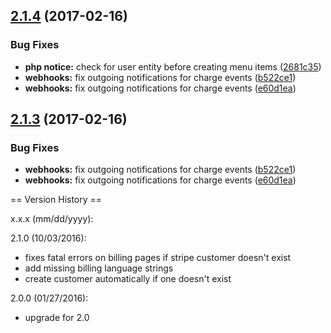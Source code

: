 <a name="2.1.4"></a>
## [2.1.4](https://github.com/arckinteractive/stripe/compare/2.1.2...v2.1.4) (2017-02-16)


### Bug Fixes

* **php notice:** check for user entity before creating menu items ([2681c35](https://github.com/arckinteractive/stripe/commit/2681c35))
* **webhooks:** fix outgoing notifications for charge events ([b522ce1](https://github.com/arckinteractive/stripe/commit/b522ce1))
* **webhooks:** fix outgoing notifications for charge events ([e60d1ea](https://github.com/arckinteractive/stripe/commit/e60d1ea))



<a name="2.1.3"></a>
## [2.1.3](https://github.com/arckinteractive/stripe/compare/2.1.2...v2.1.3) (2017-02-16)


### Bug Fixes

* **webhooks:** fix outgoing notifications for charge events ([b522ce1](https://github.com/arckinteractive/stripe/commit/b522ce1))
* **webhooks:** fix outgoing notifications for charge events ([e60d1ea](https://github.com/arckinteractive/stripe/commit/e60d1ea))



== Version History ==

x.x.x (mm/dd/yyyy):

2.1.0 (10/03/2016):
 - fixes fatal errors on billing pages if stripe customer doesn't exist
 - add missing billing language strings
 - create customer automatically if one doesn't exist

2.0.0 (01/27/2016):
 - upgrade for 2.0